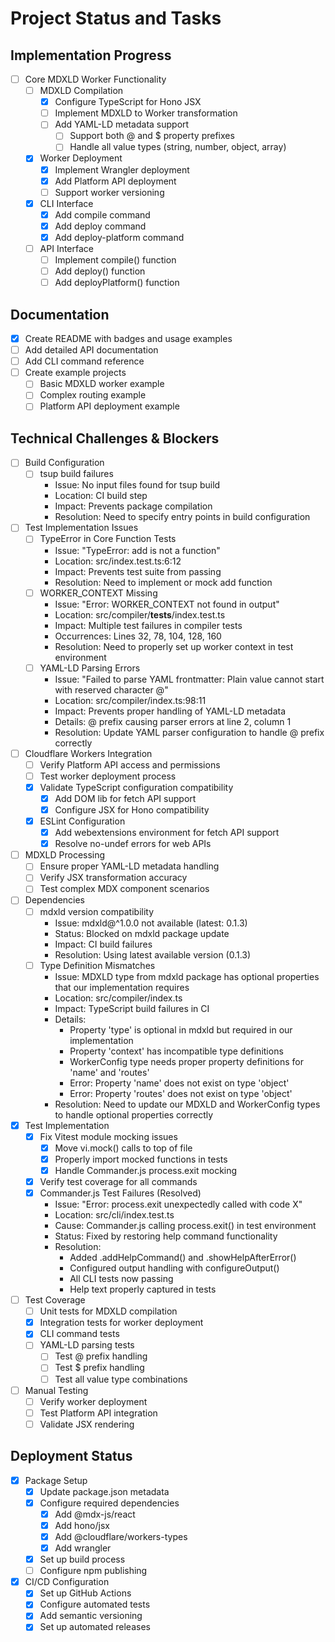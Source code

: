 # Project Status and Tasks

## Implementation Progress

- [ ] Core MDXLD Worker Functionality
  - [ ] MDXLD Compilation
    - [x] Configure TypeScript for Hono JSX
    - [ ] Implement MDXLD to Worker transformation
    - [ ] Add YAML-LD metadata support
      - [ ] Support both @ and $ property prefixes
      - [ ] Handle all value types (string, number, object, array)
  - [x] Worker Deployment
    - [x] Implement Wrangler deployment
    - [x] Add Platform API deployment
    - [ ] Support worker versioning
  - [x] CLI Interface
    - [x] Add compile command
    - [x] Add deploy command
    - [x] Add deploy-platform command
  - [ ] API Interface
    - [ ] Implement compile() function
    - [ ] Add deploy() function
    - [ ] Add deployPlatform() function

## Documentation

- [x] Create README with badges and usage examples
- [ ] Add detailed API documentation
- [ ] Add CLI command reference
- [ ] Create example projects
  - [ ] Basic MDXLD worker example
  - [ ] Complex routing example
  - [ ] Platform API deployment example

## Technical Challenges & Blockers

- [ ] Build Configuration
  - [ ] tsup build failures
    - Issue: No input files found for tsup build
    - Location: CI build step
    - Impact: Prevents package compilation
    - Resolution: Need to specify entry points in build configuration
- [ ] Test Implementation Issues
  - [ ] TypeError in Core Function Tests
    - Issue: "TypeError: add is not a function"
    - Location: src/index.test.ts:6:12
    - Impact: Prevents test suite from passing
    - Resolution: Need to implement or mock add function
  - [ ] WORKER_CONTEXT Missing
    - Issue: "Error: WORKER_CONTEXT not found in output"
    - Location: src/compiler/__tests__/index.test.ts
    - Impact: Multiple test failures in compiler tests
    - Occurrences: Lines 32, 78, 104, 128, 160
    - Resolution: Need to properly set up worker context in test environment
  - [ ] YAML-LD Parsing Errors
    - Issue: "Failed to parse YAML frontmatter: Plain value cannot start with reserved character @"
    - Location: src/compiler/index.ts:98:11
    - Impact: Prevents proper handling of YAML-LD metadata
    - Details: @ prefix causing parser errors at line 2, column 1
    - Resolution: Update YAML parser configuration to handle @ prefix correctly
- [ ] Cloudflare Workers Integration
  - [ ] Verify Platform API access and permissions
  - [ ] Test worker deployment process
  - [x] Validate TypeScript configuration compatibility
    - [x] Add DOM lib for fetch API support
    - [x] Configure JSX for Hono compatibility
  - [x] ESLint Configuration
    - [x] Add webextensions environment for fetch API support
    - [x] Resolve no-undef errors for web APIs
- [ ] MDXLD Processing
  - [ ] Ensure proper YAML-LD metadata handling
  - [ ] Verify JSX transformation accuracy
  - [ ] Test complex MDX component scenarios
- [ ] Dependencies
  - [ ] mdxld version compatibility
    - Issue: mdxld@^1.0.0 not available (latest: 0.1.3)
    - Status: Blocked on mdxld package update
    - Impact: CI build failures
    - Resolution: Using latest available version (0.1.3)
  - [ ] Type Definition Mismatches
    - Issue: MDXLD type from mdxld package has optional properties that our implementation requires
    - Location: src/compiler/index.ts
    - Impact: TypeScript build failures in CI
    - Details:
      - Property 'type' is optional in mdxld but required in our implementation
      - Property 'context' has incompatible type definitions
      - WorkerConfig type needs proper property definitions for 'name' and 'routes'
      - Error: Property 'name' does not exist on type 'object'
      - Error: Property 'routes' does not exist on type 'object'
    - Resolution: Need to update our MDXLD and WorkerConfig types to handle optional properties correctly
- [x] Test Implementation
  - [x] Fix Vitest module mocking issues
    - [x] Move vi.mock() calls to top of file
    - [x] Properly import mocked functions in tests
    - [x] Handle Commander.js process.exit mocking
  - [x] Verify test coverage for all commands
  - [x] Commander.js Test Failures (Resolved)
    - Issue: "Error: process.exit unexpectedly called with code X"
    - Location: src/cli/index.test.ts
    - Cause: Commander.js calling process.exit() in test environment
    - Status: Fixed by restoring help command functionality
    - Resolution:
      - Added .addHelpCommand() and .showHelpAfterError()
      - Configured output handling with configureOutput()
      - All CLI tests now passing
      - Help text properly captured in tests

- [ ] Test Coverage
  - [ ] Unit tests for MDXLD compilation
  - [x] Integration tests for worker deployment
  - [x] CLI command tests
  - [ ] YAML-LD parsing tests
    - [ ] Test @ prefix handling
    - [ ] Test $ prefix handling
    - [ ] Test all value type combinations
- [ ] Manual Testing
  - [ ] Verify worker deployment
  - [ ] Test Platform API integration
  - [ ] Validate JSX rendering

## Deployment Status

- [x] Package Setup
  - [x] Update package.json metadata
  - [x] Configure required dependencies
    - [x] Add @mdx-js/react
    - [x] Add hono/jsx
    - [x] Add @cloudflare/workers-types
    - [x] Add wrangler
  - [x] Set up build process
  - [ ] Configure npm publishing

- [x] CI/CD Configuration
  - [x] Set up GitHub Actions
  - [x] Configure automated tests
  - [x] Add semantic versioning
  - [x] Set up automated releases
